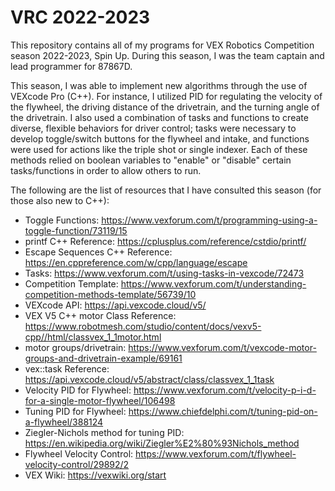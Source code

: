 # VRC 2022-2023
This repository contains all of my programs for VEX Robotics Competition season 2022-2023, Spin Up. During this season, I was the team captain and lead programmer for 87867D.

This season, I was able to implement new algorithms through the use of VEXcode Pro (C++). For instance, I utilized PID for regulating the velocity of the flywheel, the driving distance of the drivetrain, and the turning angle of the drivetrain. I also used a combination of tasks and functions to create diverse, flexible behaviors for driver control; tasks were necessary to develop toggle/switch buttons for the flywheel and intake, and functions were used for actions like the triple shot or single indexer. Each of these methods relied on boolean variables to "enable" or "disable" certain tasks/functions in order to allow others to run.

The following are the list of resources that I have consulted this season (for those also new to C++):
- Toggle Functions: https://www.vexforum.com/t/programming-using-a-toggle-function/73119/15
- printf C++ Reference: https://cplusplus.com/reference/cstdio/printf/
- Escape Sequences C++ Reference: https://en.cppreference.com/w/cpp/language/escape
- Tasks: https://www.vexforum.com/t/using-tasks-in-vexcode/72473
- Competition Template: https://www.vexforum.com/t/understanding-competition-methods-template/56739/10
- VEXcode API: https://api.vexcode.cloud/v5/
- VEX V5 C++ motor Class Reference: https://www.robotmesh.com/studio/content/docs/vexv5-cpp//html/classvex_1_1motor.html
- motor groups/drivetrain: https://www.vexforum.com/t/vexcode-motor-groups-and-drivetrain-example/69161
- vex::task Reference: https://api.vexcode.cloud/v5/abstract/class/classvex_1_1task
- Velocity PID for Flywheel: https://www.vexforum.com/t/velocity-p-i-d-for-a-single-motor-flywheel/106498
- Tuning PID for Flywheel: https://www.chiefdelphi.com/t/tuning-pid-on-a-flywheel/388124
- Ziegler-Nichols method for tuning PID: https://en.wikipedia.org/wiki/Ziegler%E2%80%93Nichols_method
- Flywheel Velocity Control: https://www.vexforum.com/t/flywheel-velocity-control/29892/2
- VEX Wiki: https://vexwiki.org/start
